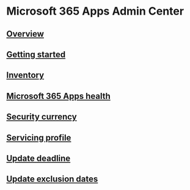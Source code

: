 # Microsoft 365 Apps Admin Center
## [Overview](overview-m365-apps-admin-center.md)
## [Getting started](getting-started.md)
## [Inventory](inventory.md)
## [Microsoft 365 Apps health](microsoft-365-apps-health.md)
## [Security currency](security-currency.md)
## [Servicing profile](servicing-profile.md)
## [Update deadline](update-deadline.md)
## [Update exclusion dates](update-exclusion-dates.md)